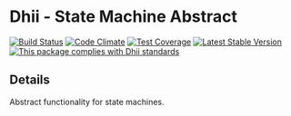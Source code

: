 # Dhii - State Machine Abstract

[![Build Status](https://travis-ci.org/Dhii/state-machine-abstract.svg?branch=develop)](https://travis-ci.org/Dhii/state-machine-abstract)
[![Code Climate](https://codeclimate.com/github/Dhii/state-machine-abstract/badges/gpa.svg)](https://codeclimate.com/github/Dhii/state-machine-abstract)
[![Test Coverage](https://codeclimate.com/github/Dhii/state-machine-abstract/badges/coverage.svg)](https://codeclimate.com/github/Dhii/state-machine-abstract/coverage)
[![Latest Stable Version](https://poser.pugx.org/dhii/state-machine-abstract/version)](https://packagist.org/packages/dhii/state-machine-abstract)
[![This package complies with Dhii standards](https://img.shields.io/badge/Dhii-Compliant-green.svg?style=flat-square)][Dhii]

## Details
Abstract functionality for state machines.

[Dhii]: https://github.com/Dhii/dhii
